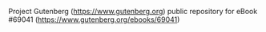 Project Gutenberg (https://www.gutenberg.org) public repository for
eBook #69041 (https://www.gutenberg.org/ebooks/69041)
